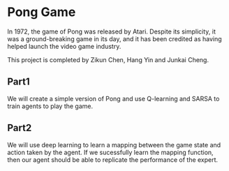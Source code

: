 # Pong Game
In 1972, the game of Pong was released by Atari. Despite its simplicity, it was a ground-breaking game in its day, and it has been credited as having helped launch the video game industry.   
 
This project is completed by Zikun Chen, Hang Yin and Junkai Cheng.
## Part1
We will create a simple version of Pong and use Q-learning and SARSA to train agents to play the game.

## Part2
We will use deep learning to learn a mapping between the game state and action taken by the agent. If we sucessfully learn the mapping function, then our agent should be able to replicate the performance of the expert.

